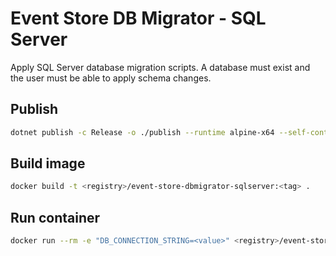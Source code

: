 # Event Store DB Migrator - SQL Server

Apply SQL Server database migration scripts.
A database must exist and the user must be able to apply schema changes.

## Publish

```bash
dotnet publish -c Release -o ./publish --runtime alpine-x64 --self-contained true /p:PublishTrimmed=true /p:PublishSingleFile=true
```

## Build image

```bash
docker build -t <registry>/event-store-dbmigrator-sqlserver:<tag> .
```

## Run container

```bash
docker run --rm -e "DB_CONNECTION_STRING=<value>" <registry>/event-store-dbmigrator-sqlserver:<tag>
```
